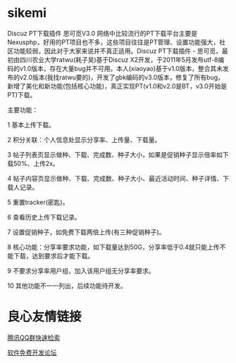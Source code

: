 # sikemi
Discuz PT下载插件 思可觅V3.0
网络中比较流行的PT下载平台主要是Nexusphp，好用的PT项目也不多，这些项目往往是PT管理、设置功能强大，社区功能较弱，因此对于大家来说并不真正适用。Discuz PT下载插件 - 思可觅，最初由四川农业大学ratwu(耗子吴)基于Discuz X2开发，于2011年5月发布utf-8编码的v1.0版本，存在大量bug并不可用。本人(xiaoyao)基于v1.0版本，整合其未发布的v2.0版本(我找ratwu要的)，开发了gbk编码的v3.0版本，修复了所有bug，新增了美化和新功能(包括核心功能)，真正实现PT(v1.0和v2.0是BT，v3.0开始是PT)下载。

主要功能：

1 基本上传下载。
 
2 积分关联：个人信息处显示分享率、上传量、下载量。
 
3 帖子列表页显示做种、下载、完成数、种子大小，如果是促销种子显示倍率如下载50%、上传2x。 

4 帖子内容页显示做种、下载、完成数、种子大小、最近活动时间、种子详情、下载人记录。 

5 重置tracker(密匙)。 

6 查看历史上传下载记录。 

7 设置促销种子，如免费下载两倍上传(有三种促销种子)。 

8 核心功能：分享率要求功能，如下载量达到50G，分享率低于0.4就只能上传不能下载，达到要求后才能下载。 

9 不要求分享率用户组，加入该用户组无分享率要求。 

10 其他功能不一一列出，后续功能待开发。




 # 良心友情链接

[腾讯QQ群快速检索](http://u.720life.cn/s/8cf73f7c)

[软件免费开发论坛](http://u.720life.cn/s/bbb01dc0)